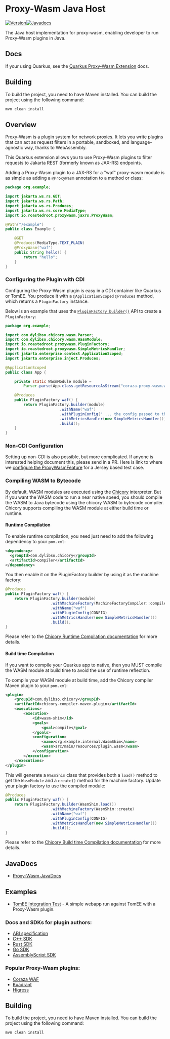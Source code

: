 # Proxy-Wasm Java Host

[![Version](https://img.shields.io/maven-central/v/io.roastedroot/proxy-wasm-jaxrs?logo=apache-maven&style=flat-square)](https://central.sonatype.com/artifact/io.roastedroot/proxy-wasm-java-host-parent)[![Javadocs](http://javadoc.io/badge/io.roastedroot/proxy-wasm-jaxrs.svg)](http://javadoc.io/doc/io.roastedroot/proxy-wasm-jaxrs)

The Java host implementation for proxy-wasm, enabling developer to run Proxy-Wasm plugins in Java.

## Docs

If your using Quarkus, see the [Quarkus Proxy-Wasm Extension](https://docs.quarkiverse.io/quarkus-proxy-wasm/dev/index.html) docs.

## Building

To build the project, you need to have Maven installed. You can build the project using the following command:

```bash
mvn clean install
```

## Overview

Proxy-Wasm is a plugin system for network proxies. It lets you write plugins that can act as request filters in a
portable, sandboxed, and language-agnostic way, thanks to WebAssembly.

This Quarkus extension allows you to use Proxy-Wasm plugins to filter requests to Jakarta REST (formerly known as JAX-RS)
endpoints.

Adding a Proxy-Wasm plugin to a JAX-RS for a "waf" proxy-wasm module is as simple as adding a `@ProxyWasm` annotation
to a method or class:

```java
package org.example;

import jakarta.ws.rs.GET;
import jakarta.ws.rs.Path;
import jakarta.ws.rs.Produces;
import jakarta.ws.rs.core.MediaType;
import io.roastedroot.proxywasm.jaxrs.ProxyWasm;

@Path("/example")
public class Example {

    @GET
    @Produces(MediaType.TEXT_PLAIN)
    @ProxyWasm("waf")
    public String hello() {
        return "hello";
    }
}
```

### Configuring the Plugin with CDI

Configuring the Proxy-Wasm plugin is easy in a CDI container like Quarkus or TomEE. You produce it with
a `@ApplicationScoped` `@Produces` method, which returns a `PluginFactory` instance.

Below is an example that uses the [`PluginFactory.builder()`](https://javadoc.io/doc/io.roastedroot/proxy-wasm-java-host/latest/io/roastedroot/proxywasm/PluginFactory.Builder.html) API to create a `PluginFactory`:

```java
package org.example;

import com.dylibso.chicory.wasm.Parser;
import com.dylibso.chicory.wasm.WasmModule;
import io.roastedroot.proxywasm.PluginFactory;
import io.roastedroot.proxywasm.SimpleMetricsHandler;
import jakarta.enterprise.context.ApplicationScoped;
import jakarta.enterprise.inject.Produces;

@ApplicationScoped
public class App {

    private static WasmModule module =
        Parser.parse(App.class.getResourceAsStream("coraza-proxy-wasm.wasm"));

    @Produces
    public PluginFactory waf() {
        return PluginFactory.builder(module)
                        .withName("waf")
                        .withPluginConfig(" ... the config passed to the plugin ... ")
                        .withMetricsHandler(new SimpleMetricsHandler())
                        .build();
    }
}
```

### Non-CDI Configuration

Setting up non-CDI is also possible, but more complicated.  If anyone is interested helping document this, please
send in a PR.  Here is link to where we [configure the ProxyWasmFeature](https://github.com/roastedroot/proxy-wasm-java-host/blob/main/proxy-wasm-jaxrs/src/test/java/io/roastedroot/proxywasm/jaxrs/example/tests/BaseTest.java#L34)
for a Jersey based test case.

### Compiling WASM to Bytecode

By default, WASM modules are executed using the [Chicory](https://chicory.dev/) interpreter.  But if you want the WASM code to
run a near native speed, you should compile the WASM to Java bytecode using the chicory WASM to bytecode compiler.
Chicory supports compiling the WASM module at either build time or runtime.

#### Runtime Compilation

To enable runtime compilation, you need just need to add the following dependency to your `pom.xml`:

```xml
<dependency>
  <groupId>com.dylibso.chicory</groupId>
  <artifactId>compiler</artifactId>
</dependency>
```

You then enable it on the PluginFactory builder by using it as the machine factory:

```java
@Produces
public PluginFactory waf() {
    return PluginFactory.builder(module)
                    .withMachineFactory(MachineFactoryCompiler::compile)
                    .withName("waf")
                    .withPluginConfig(CONFIG)
                    .withMetricsHandler(new SimpleMetricsHandler())
                    .build();
}
```

Please refer to the [Chicory Runtime Compilation documentation](https://chicory.dev/docs/usage/runtime-compiler)
for more details.

#### Build time Compilation

If you want to compile your Quarkus app to native,  then you MUST compile the WASM module at build time to avoid the use
of runtime reflection.

To compile your WASM module at build time, add the Chicory compiler Maven plugin to your `pom.xml`:

```xml
<plugin>
    <groupId>com.dylibso.chicory</groupId>
    <artifactId>chicory-compiler-maven-plugin</artifactId>
    <executions>
        <execution>
            <id>wasm-shim</id>
            <goals>
                <goal>compile</goal>
            </goals>
            <configuration>
                <name>org.example.internal.WasmShim</name>
                <wasm>src/main/resources/plugin.wasm</wasm>
            </configuration>
        </execution>
    </executions>
</plugin>
```

This will generate a `WasmShim` class that provides both a `load()` method to get the `WasmModule` and a `create()`
method for the machine factory. Update your plugin factory to use the compiled module:

```java
@Produces
public PluginFactory waf() {
    return PluginFactory.builder(WasmShim.load())
                    .withMachineFactory(WasmShim::create)
                    .withName("waf")
                    .withPluginConfig(CONFIG)
                    .withMetricsHandler(new SimpleMetricsHandler())
                    .build();
}
```

Please refer to the [Chicory Build time Compilation documentation](https://chicory.dev/docs/usage/build-time-compiler)
for more details.

## JavaDocs

* [Proxy-Wasm JavaDocs](http://javadoc.io/doc/io.roastedroot/proxy-wasm-jaxrs)

## Examples

* [TomEE Integration Test](integration-tests/tomee) - A simple webapp run against TomEE with a Proxy-Wasm plugin.

### Docs and SDKs for plugin authors:

* [ABI specification](https://github.com/istio-ecosystem/wasm-extensions[Proxy-Wasm)
* [C++ SDK](https://github.com/proxy-wasm/proxy-wasm-cpp-sdk[Proxy-Wasm)
* [Rust SDK](https://github.com/proxy-wasm/proxy-wasm-rust-sdk[Proxy-Wasm)
* [Go SDK](https://github.com/proxy-wasm/proxy-wasm-go-sdk[Proxy-Wasm)
* [AssemblyScript SDK](https://github.com/solo-io/proxy-runtime[Proxy-Wasm)

### Popular Proxy-Wasm plugins:

* [Coraza WAF](https://github.com/corazawaf/coraza-proxy-wasm)
* [Kuadrant](https://github.com/Kuadrant/wasm-shim/)
* [Higress](https://higress.cn/en/plugin/)


## Building

To build the project, you need to have Maven installed. You can build the project using the following command:

```bash
mvn clean install
```
